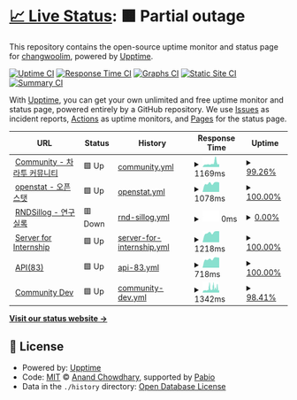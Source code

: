 # [📈 Live Status](https://ChangwooLim.github.io/zarathu-uptime-monitor): <!--live status--> **🟧 Partial outage**

This repository contains the open-source uptime monitor and status page for [changwoolim](https://ChangwooLim.github.io/zarathu-uptime-monitor), powered by [Upptime](https://github.com/upptime/upptime).

[![Uptime CI](https://github.com/ChangwooLim/zarathu-uptime-monitor/workflows/Uptime%20CI/badge.svg)](https://github.com/ChangwooLim/zarathu-uptime-monitor/actions?query=workflow%3A%22Uptime+CI%22)
[![Response Time CI](https://github.com/ChangwooLim/zarathu-uptime-monitor/workflows/Response%20Time%20CI/badge.svg)](https://github.com/ChangwooLim/zarathu-uptime-monitor/actions?query=workflow%3A%22Response+Time+CI%22)
[![Graphs CI](https://github.com/ChangwooLim/zarathu-uptime-monitor/workflows/Graphs%20CI/badge.svg)](https://github.com/ChangwooLim/zarathu-uptime-monitor/actions?query=workflow%3A%22Graphs+CI%22)
[![Static Site CI](https://github.com/ChangwooLim/zarathu-uptime-monitor/workflows/Static%20Site%20CI/badge.svg)](https://github.com/ChangwooLim/zarathu-uptime-monitor/actions?query=workflow%3A%22Static+Site+CI%22)
[![Summary CI](https://github.com/ChangwooLim/zarathu-uptime-monitor/workflows/Summary%20CI/badge.svg)](https://github.com/ChangwooLim/zarathu-uptime-monitor/actions?query=workflow%3A%22Summary+CI%22)

With [Upptime](https://upptime.js.org), you can get your own unlimited and free uptime monitor and status page, powered entirely by a GitHub repository. We use [Issues](https://github.com/ChangwooLim/zarathu-uptime-monitor/issues) as incident reports, [Actions](https://github.com/ChangwooLim/zarathu-uptime-monitor/actions) as uptime monitors, and [Pages](https://ChangwooLim.github.io/zarathu-uptime-monitor) for the status page.

<!--start: status pages-->
<!-- This summary is generated by Upptime (https://github.com/upptime/upptime) -->
<!-- Do not edit this manually, your changes will be overwritten -->
<!-- prettier-ignore -->
| URL | Status | History | Response Time | Uptime |
| --- | ------ | ------- | ------------- | ------ |
| <img alt="" src="https://icons.duckduckgo.com/ip3/community.zarathu.com.ico" height="13"> [Community - 차라투 커뮤니티](https://community.zarathu.com) | 🟩 Up | [community.yml](https://github.com/ChangwooLim/zarathu-uptime-monitor/commits/HEAD/history/community.yml) | <details><summary><img alt="Response time graph" src="./graphs/community/response-time-week.png" height="20"> 1169ms</summary><br><a href="https://servicestatus.zarathu.com/history/community"><img alt="Response time 984" src="https://img.shields.io/endpoint?url=https%3A%2F%2Fraw.githubusercontent.com%2FChangwooLim%2Fzarathu-uptime-monitor%2FHEAD%2Fapi%2Fcommunity%2Fresponse-time.json"></a><br><a href="https://servicestatus.zarathu.com/history/community"><img alt="24-hour response time 791" src="https://img.shields.io/endpoint?url=https%3A%2F%2Fraw.githubusercontent.com%2FChangwooLim%2Fzarathu-uptime-monitor%2FHEAD%2Fapi%2Fcommunity%2Fresponse-time-day.json"></a><br><a href="https://servicestatus.zarathu.com/history/community"><img alt="7-day response time 1169" src="https://img.shields.io/endpoint?url=https%3A%2F%2Fraw.githubusercontent.com%2FChangwooLim%2Fzarathu-uptime-monitor%2FHEAD%2Fapi%2Fcommunity%2Fresponse-time-week.json"></a><br><a href="https://servicestatus.zarathu.com/history/community"><img alt="30-day response time 1118" src="https://img.shields.io/endpoint?url=https%3A%2F%2Fraw.githubusercontent.com%2FChangwooLim%2Fzarathu-uptime-monitor%2FHEAD%2Fapi%2Fcommunity%2Fresponse-time-month.json"></a><br><a href="https://servicestatus.zarathu.com/history/community"><img alt="1-year response time 984" src="https://img.shields.io/endpoint?url=https%3A%2F%2Fraw.githubusercontent.com%2FChangwooLim%2Fzarathu-uptime-monitor%2FHEAD%2Fapi%2Fcommunity%2Fresponse-time-year.json"></a></details> | <details><summary><a href="https://servicestatus.zarathu.com/history/community">99.26%</a></summary><a href="https://servicestatus.zarathu.com/history/community"><img alt="All-time uptime 99.95%" src="https://img.shields.io/endpoint?url=https%3A%2F%2Fraw.githubusercontent.com%2FChangwooLim%2Fzarathu-uptime-monitor%2FHEAD%2Fapi%2Fcommunity%2Fuptime.json"></a><br><a href="https://servicestatus.zarathu.com/history/community"><img alt="24-hour uptime 96.89%" src="https://img.shields.io/endpoint?url=https%3A%2F%2Fraw.githubusercontent.com%2FChangwooLim%2Fzarathu-uptime-monitor%2FHEAD%2Fapi%2Fcommunity%2Fuptime-day.json"></a><br><a href="https://servicestatus.zarathu.com/history/community"><img alt="7-day uptime 99.26%" src="https://img.shields.io/endpoint?url=https%3A%2F%2Fraw.githubusercontent.com%2FChangwooLim%2Fzarathu-uptime-monitor%2FHEAD%2Fapi%2Fcommunity%2Fuptime-week.json"></a><br><a href="https://servicestatus.zarathu.com/history/community"><img alt="30-day uptime 99.65%" src="https://img.shields.io/endpoint?url=https%3A%2F%2Fraw.githubusercontent.com%2FChangwooLim%2Fzarathu-uptime-monitor%2FHEAD%2Fapi%2Fcommunity%2Fuptime-month.json"></a><br><a href="https://servicestatus.zarathu.com/history/community"><img alt="1-year uptime 99.95%" src="https://img.shields.io/endpoint?url=https%3A%2F%2Fraw.githubusercontent.com%2FChangwooLim%2Fzarathu-uptime-monitor%2FHEAD%2Fapi%2Fcommunity%2Fuptime-year.json"></a></details>
| <img alt="" src="https://icons.duckduckgo.com/ip3/openstat.ai.ico" height="13"> [openstat - 오픈스탯](https://openstat.ai) | 🟩 Up | [openstat.yml](https://github.com/ChangwooLim/zarathu-uptime-monitor/commits/HEAD/history/openstat.yml) | <details><summary><img alt="Response time graph" src="./graphs/openstat/response-time-week.png" height="20"> 1078ms</summary><br><a href="https://servicestatus.zarathu.com/history/openstat"><img alt="Response time 1146" src="https://img.shields.io/endpoint?url=https%3A%2F%2Fraw.githubusercontent.com%2FChangwooLim%2Fzarathu-uptime-monitor%2FHEAD%2Fapi%2Fopenstat%2Fresponse-time.json"></a><br><a href="https://servicestatus.zarathu.com/history/openstat"><img alt="24-hour response time 932" src="https://img.shields.io/endpoint?url=https%3A%2F%2Fraw.githubusercontent.com%2FChangwooLim%2Fzarathu-uptime-monitor%2FHEAD%2Fapi%2Fopenstat%2Fresponse-time-day.json"></a><br><a href="https://servicestatus.zarathu.com/history/openstat"><img alt="7-day response time 1078" src="https://img.shields.io/endpoint?url=https%3A%2F%2Fraw.githubusercontent.com%2FChangwooLim%2Fzarathu-uptime-monitor%2FHEAD%2Fapi%2Fopenstat%2Fresponse-time-week.json"></a><br><a href="https://servicestatus.zarathu.com/history/openstat"><img alt="30-day response time 1253" src="https://img.shields.io/endpoint?url=https%3A%2F%2Fraw.githubusercontent.com%2FChangwooLim%2Fzarathu-uptime-monitor%2FHEAD%2Fapi%2Fopenstat%2Fresponse-time-month.json"></a><br><a href="https://servicestatus.zarathu.com/history/openstat"><img alt="1-year response time 1146" src="https://img.shields.io/endpoint?url=https%3A%2F%2Fraw.githubusercontent.com%2FChangwooLim%2Fzarathu-uptime-monitor%2FHEAD%2Fapi%2Fopenstat%2Fresponse-time-year.json"></a></details> | <details><summary><a href="https://servicestatus.zarathu.com/history/openstat">100.00%</a></summary><a href="https://servicestatus.zarathu.com/history/openstat"><img alt="All-time uptime 99.98%" src="https://img.shields.io/endpoint?url=https%3A%2F%2Fraw.githubusercontent.com%2FChangwooLim%2Fzarathu-uptime-monitor%2FHEAD%2Fapi%2Fopenstat%2Fuptime.json"></a><br><a href="https://servicestatus.zarathu.com/history/openstat"><img alt="24-hour uptime 100.00%" src="https://img.shields.io/endpoint?url=https%3A%2F%2Fraw.githubusercontent.com%2FChangwooLim%2Fzarathu-uptime-monitor%2FHEAD%2Fapi%2Fopenstat%2Fuptime-day.json"></a><br><a href="https://servicestatus.zarathu.com/history/openstat"><img alt="7-day uptime 100.00%" src="https://img.shields.io/endpoint?url=https%3A%2F%2Fraw.githubusercontent.com%2FChangwooLim%2Fzarathu-uptime-monitor%2FHEAD%2Fapi%2Fopenstat%2Fuptime-week.json"></a><br><a href="https://servicestatus.zarathu.com/history/openstat"><img alt="30-day uptime 99.83%" src="https://img.shields.io/endpoint?url=https%3A%2F%2Fraw.githubusercontent.com%2FChangwooLim%2Fzarathu-uptime-monitor%2FHEAD%2Fapi%2Fopenstat%2Fuptime-month.json"></a><br><a href="https://servicestatus.zarathu.com/history/openstat"><img alt="1-year uptime 99.98%" src="https://img.shields.io/endpoint?url=https%3A%2F%2Fraw.githubusercontent.com%2FChangwooLim%2Fzarathu-uptime-monitor%2FHEAD%2Fapi%2Fopenstat%2Fuptime-year.json"></a></details>
| <img alt="" src="https://icons.duckduckgo.com/ip3/rndsillog.com.ico" height="13"> [RNDSillog - 연구실록](https://rndsillog.com) | 🟥 Down | [rnd-sillog.yml](https://github.com/ChangwooLim/zarathu-uptime-monitor/commits/HEAD/history/rnd-sillog.yml) | <details><summary><img alt="Response time graph" src="./graphs/rnd-sillog/response-time-week.png" height="20"> 0ms</summary><br><a href="https://servicestatus.zarathu.com/history/rnd-sillog"><img alt="Response time 1176" src="https://img.shields.io/endpoint?url=https%3A%2F%2Fraw.githubusercontent.com%2FChangwooLim%2Fzarathu-uptime-monitor%2FHEAD%2Fapi%2Frnd-sillog%2Fresponse-time.json"></a><br><a href="https://servicestatus.zarathu.com/history/rnd-sillog"><img alt="24-hour response time 0" src="https://img.shields.io/endpoint?url=https%3A%2F%2Fraw.githubusercontent.com%2FChangwooLim%2Fzarathu-uptime-monitor%2FHEAD%2Fapi%2Frnd-sillog%2Fresponse-time-day.json"></a><br><a href="https://servicestatus.zarathu.com/history/rnd-sillog"><img alt="7-day response time 0" src="https://img.shields.io/endpoint?url=https%3A%2F%2Fraw.githubusercontent.com%2FChangwooLim%2Fzarathu-uptime-monitor%2FHEAD%2Fapi%2Frnd-sillog%2Fresponse-time-week.json"></a><br><a href="https://servicestatus.zarathu.com/history/rnd-sillog"><img alt="30-day response time 0" src="https://img.shields.io/endpoint?url=https%3A%2F%2Fraw.githubusercontent.com%2FChangwooLim%2Fzarathu-uptime-monitor%2FHEAD%2Fapi%2Frnd-sillog%2Fresponse-time-month.json"></a><br><a href="https://servicestatus.zarathu.com/history/rnd-sillog"><img alt="1-year response time 1176" src="https://img.shields.io/endpoint?url=https%3A%2F%2Fraw.githubusercontent.com%2FChangwooLim%2Fzarathu-uptime-monitor%2FHEAD%2Fapi%2Frnd-sillog%2Fresponse-time-year.json"></a></details> | <details><summary><a href="https://servicestatus.zarathu.com/history/rnd-sillog">0.00%</a></summary><a href="https://servicestatus.zarathu.com/history/rnd-sillog"><img alt="All-time uptime 76.27%" src="https://img.shields.io/endpoint?url=https%3A%2F%2Fraw.githubusercontent.com%2FChangwooLim%2Fzarathu-uptime-monitor%2FHEAD%2Fapi%2Frnd-sillog%2Fuptime.json"></a><br><a href="https://servicestatus.zarathu.com/history/rnd-sillog"><img alt="24-hour uptime 0.00%" src="https://img.shields.io/endpoint?url=https%3A%2F%2Fraw.githubusercontent.com%2FChangwooLim%2Fzarathu-uptime-monitor%2FHEAD%2Fapi%2Frnd-sillog%2Fuptime-day.json"></a><br><a href="https://servicestatus.zarathu.com/history/rnd-sillog"><img alt="7-day uptime 0.00%" src="https://img.shields.io/endpoint?url=https%3A%2F%2Fraw.githubusercontent.com%2FChangwooLim%2Fzarathu-uptime-monitor%2FHEAD%2Fapi%2Frnd-sillog%2Fuptime-week.json"></a><br><a href="https://servicestatus.zarathu.com/history/rnd-sillog"><img alt="30-day uptime 1.38%" src="https://img.shields.io/endpoint?url=https%3A%2F%2Fraw.githubusercontent.com%2FChangwooLim%2Fzarathu-uptime-monitor%2FHEAD%2Fapi%2Frnd-sillog%2Fuptime-month.json"></a><br><a href="https://servicestatus.zarathu.com/history/rnd-sillog"><img alt="1-year uptime 76.27%" src="https://img.shields.io/endpoint?url=https%3A%2F%2Fraw.githubusercontent.com%2FChangwooLim%2Fzarathu-uptime-monitor%2FHEAD%2Fapi%2Frnd-sillog%2Fuptime-year.json"></a></details>
| <img alt="" src="https://icons.duckduckgo.com/ip3/intern.zarathu.com.ico" height="13"> [Server for Internship](https://intern.zarathu.com) | 🟩 Up | [server-for-internship.yml](https://github.com/ChangwooLim/zarathu-uptime-monitor/commits/HEAD/history/server-for-internship.yml) | <details><summary><img alt="Response time graph" src="./graphs/server-for-internship/response-time-week.png" height="20"> 1218ms</summary><br><a href="https://servicestatus.zarathu.com/history/server-for-internship"><img alt="Response time 1294" src="https://img.shields.io/endpoint?url=https%3A%2F%2Fraw.githubusercontent.com%2FChangwooLim%2Fzarathu-uptime-monitor%2FHEAD%2Fapi%2Fserver-for-internship%2Fresponse-time.json"></a><br><a href="https://servicestatus.zarathu.com/history/server-for-internship"><img alt="24-hour response time 1039" src="https://img.shields.io/endpoint?url=https%3A%2F%2Fraw.githubusercontent.com%2FChangwooLim%2Fzarathu-uptime-monitor%2FHEAD%2Fapi%2Fserver-for-internship%2Fresponse-time-day.json"></a><br><a href="https://servicestatus.zarathu.com/history/server-for-internship"><img alt="7-day response time 1218" src="https://img.shields.io/endpoint?url=https%3A%2F%2Fraw.githubusercontent.com%2FChangwooLim%2Fzarathu-uptime-monitor%2FHEAD%2Fapi%2Fserver-for-internship%2Fresponse-time-week.json"></a><br><a href="https://servicestatus.zarathu.com/history/server-for-internship"><img alt="30-day response time 1492" src="https://img.shields.io/endpoint?url=https%3A%2F%2Fraw.githubusercontent.com%2FChangwooLim%2Fzarathu-uptime-monitor%2FHEAD%2Fapi%2Fserver-for-internship%2Fresponse-time-month.json"></a><br><a href="https://servicestatus.zarathu.com/history/server-for-internship"><img alt="1-year response time 1294" src="https://img.shields.io/endpoint?url=https%3A%2F%2Fraw.githubusercontent.com%2FChangwooLim%2Fzarathu-uptime-monitor%2FHEAD%2Fapi%2Fserver-for-internship%2Fresponse-time-year.json"></a></details> | <details><summary><a href="https://servicestatus.zarathu.com/history/server-for-internship">100.00%</a></summary><a href="https://servicestatus.zarathu.com/history/server-for-internship"><img alt="All-time uptime 99.98%" src="https://img.shields.io/endpoint?url=https%3A%2F%2Fraw.githubusercontent.com%2FChangwooLim%2Fzarathu-uptime-monitor%2FHEAD%2Fapi%2Fserver-for-internship%2Fuptime.json"></a><br><a href="https://servicestatus.zarathu.com/history/server-for-internship"><img alt="24-hour uptime 100.00%" src="https://img.shields.io/endpoint?url=https%3A%2F%2Fraw.githubusercontent.com%2FChangwooLim%2Fzarathu-uptime-monitor%2FHEAD%2Fapi%2Fserver-for-internship%2Fuptime-day.json"></a><br><a href="https://servicestatus.zarathu.com/history/server-for-internship"><img alt="7-day uptime 100.00%" src="https://img.shields.io/endpoint?url=https%3A%2F%2Fraw.githubusercontent.com%2FChangwooLim%2Fzarathu-uptime-monitor%2FHEAD%2Fapi%2Fserver-for-internship%2Fuptime-week.json"></a><br><a href="https://servicestatus.zarathu.com/history/server-for-internship"><img alt="30-day uptime 99.83%" src="https://img.shields.io/endpoint?url=https%3A%2F%2Fraw.githubusercontent.com%2FChangwooLim%2Fzarathu-uptime-monitor%2FHEAD%2Fapi%2Fserver-for-internship%2Fuptime-month.json"></a><br><a href="https://servicestatus.zarathu.com/history/server-for-internship"><img alt="1-year uptime 99.98%" src="https://img.shields.io/endpoint?url=https%3A%2F%2Fraw.githubusercontent.com%2FChangwooLim%2Fzarathu-uptime-monitor%2FHEAD%2Fapi%2Fserver-for-internship%2Fuptime-year.json"></a></details>
| <img alt="" src="https://icons.duckduckgo.com/ip3/api2.zarathu.com.ico" height="13"> [API(83)](https://api2.zarathu.com) | 🟩 Up | [api-83.yml](https://github.com/ChangwooLim/zarathu-uptime-monitor/commits/HEAD/history/api-83.yml) | <details><summary><img alt="Response time graph" src="./graphs/api-83/response-time-week.png" height="20"> 718ms</summary><br><a href="https://servicestatus.zarathu.com/history/api-83"><img alt="Response time 741" src="https://img.shields.io/endpoint?url=https%3A%2F%2Fraw.githubusercontent.com%2FChangwooLim%2Fzarathu-uptime-monitor%2FHEAD%2Fapi%2Fapi-83%2Fresponse-time.json"></a><br><a href="https://servicestatus.zarathu.com/history/api-83"><img alt="24-hour response time 647" src="https://img.shields.io/endpoint?url=https%3A%2F%2Fraw.githubusercontent.com%2FChangwooLim%2Fzarathu-uptime-monitor%2FHEAD%2Fapi%2Fapi-83%2Fresponse-time-day.json"></a><br><a href="https://servicestatus.zarathu.com/history/api-83"><img alt="7-day response time 718" src="https://img.shields.io/endpoint?url=https%3A%2F%2Fraw.githubusercontent.com%2FChangwooLim%2Fzarathu-uptime-monitor%2FHEAD%2Fapi%2Fapi-83%2Fresponse-time-week.json"></a><br><a href="https://servicestatus.zarathu.com/history/api-83"><img alt="30-day response time 810" src="https://img.shields.io/endpoint?url=https%3A%2F%2Fraw.githubusercontent.com%2FChangwooLim%2Fzarathu-uptime-monitor%2FHEAD%2Fapi%2Fapi-83%2Fresponse-time-month.json"></a><br><a href="https://servicestatus.zarathu.com/history/api-83"><img alt="1-year response time 741" src="https://img.shields.io/endpoint?url=https%3A%2F%2Fraw.githubusercontent.com%2FChangwooLim%2Fzarathu-uptime-monitor%2FHEAD%2Fapi%2Fapi-83%2Fresponse-time-year.json"></a></details> | <details><summary><a href="https://servicestatus.zarathu.com/history/api-83">100.00%</a></summary><a href="https://servicestatus.zarathu.com/history/api-83"><img alt="All-time uptime 99.90%" src="https://img.shields.io/endpoint?url=https%3A%2F%2Fraw.githubusercontent.com%2FChangwooLim%2Fzarathu-uptime-monitor%2FHEAD%2Fapi%2Fapi-83%2Fuptime.json"></a><br><a href="https://servicestatus.zarathu.com/history/api-83"><img alt="24-hour uptime 100.00%" src="https://img.shields.io/endpoint?url=https%3A%2F%2Fraw.githubusercontent.com%2FChangwooLim%2Fzarathu-uptime-monitor%2FHEAD%2Fapi%2Fapi-83%2Fuptime-day.json"></a><br><a href="https://servicestatus.zarathu.com/history/api-83"><img alt="7-day uptime 100.00%" src="https://img.shields.io/endpoint?url=https%3A%2F%2Fraw.githubusercontent.com%2FChangwooLim%2Fzarathu-uptime-monitor%2FHEAD%2Fapi%2Fapi-83%2Fuptime-week.json"></a><br><a href="https://servicestatus.zarathu.com/history/api-83"><img alt="30-day uptime 99.86%" src="https://img.shields.io/endpoint?url=https%3A%2F%2Fraw.githubusercontent.com%2FChangwooLim%2Fzarathu-uptime-monitor%2FHEAD%2Fapi%2Fapi-83%2Fuptime-month.json"></a><br><a href="https://servicestatus.zarathu.com/history/api-83"><img alt="1-year uptime 99.90%" src="https://img.shields.io/endpoint?url=https%3A%2F%2Fraw.githubusercontent.com%2FChangwooLim%2Fzarathu-uptime-monitor%2FHEAD%2Fapi%2Fapi-83%2Fuptime-year.json"></a></details>
| <img alt="" src="https://icons.duckduckgo.com/ip3/community.dev.zarathu.com.ico" height="13"> [Community Dev](https://community.dev.zarathu.com/) | 🟩 Up | [community-dev.yml](https://github.com/ChangwooLim/zarathu-uptime-monitor/commits/HEAD/history/community-dev.yml) | <details><summary><img alt="Response time graph" src="./graphs/community-dev/response-time-week.png" height="20"> 1342ms</summary><br><a href="https://servicestatus.zarathu.com/history/community-dev"><img alt="Response time 873" src="https://img.shields.io/endpoint?url=https%3A%2F%2Fraw.githubusercontent.com%2FChangwooLim%2Fzarathu-uptime-monitor%2FHEAD%2Fapi%2Fcommunity-dev%2Fresponse-time.json"></a><br><a href="https://servicestatus.zarathu.com/history/community-dev"><img alt="24-hour response time 838" src="https://img.shields.io/endpoint?url=https%3A%2F%2Fraw.githubusercontent.com%2FChangwooLim%2Fzarathu-uptime-monitor%2FHEAD%2Fapi%2Fcommunity-dev%2Fresponse-time-day.json"></a><br><a href="https://servicestatus.zarathu.com/history/community-dev"><img alt="7-day response time 1342" src="https://img.shields.io/endpoint?url=https%3A%2F%2Fraw.githubusercontent.com%2FChangwooLim%2Fzarathu-uptime-monitor%2FHEAD%2Fapi%2Fcommunity-dev%2Fresponse-time-week.json"></a><br><a href="https://servicestatus.zarathu.com/history/community-dev"><img alt="30-day response time 1213" src="https://img.shields.io/endpoint?url=https%3A%2F%2Fraw.githubusercontent.com%2FChangwooLim%2Fzarathu-uptime-monitor%2FHEAD%2Fapi%2Fcommunity-dev%2Fresponse-time-month.json"></a><br><a href="https://servicestatus.zarathu.com/history/community-dev"><img alt="1-year response time 873" src="https://img.shields.io/endpoint?url=https%3A%2F%2Fraw.githubusercontent.com%2FChangwooLim%2Fzarathu-uptime-monitor%2FHEAD%2Fapi%2Fcommunity-dev%2Fresponse-time-year.json"></a></details> | <details><summary><a href="https://servicestatus.zarathu.com/history/community-dev">98.41%</a></summary><a href="https://servicestatus.zarathu.com/history/community-dev"><img alt="All-time uptime 99.91%" src="https://img.shields.io/endpoint?url=https%3A%2F%2Fraw.githubusercontent.com%2FChangwooLim%2Fzarathu-uptime-monitor%2FHEAD%2Fapi%2Fcommunity-dev%2Fuptime.json"></a><br><a href="https://servicestatus.zarathu.com/history/community-dev"><img alt="24-hour uptime 100.00%" src="https://img.shields.io/endpoint?url=https%3A%2F%2Fraw.githubusercontent.com%2FChangwooLim%2Fzarathu-uptime-monitor%2FHEAD%2Fapi%2Fcommunity-dev%2Fuptime-day.json"></a><br><a href="https://servicestatus.zarathu.com/history/community-dev"><img alt="7-day uptime 98.41%" src="https://img.shields.io/endpoint?url=https%3A%2F%2Fraw.githubusercontent.com%2FChangwooLim%2Fzarathu-uptime-monitor%2FHEAD%2Fapi%2Fcommunity-dev%2Fuptime-week.json"></a><br><a href="https://servicestatus.zarathu.com/history/community-dev"><img alt="30-day uptime 99.50%" src="https://img.shields.io/endpoint?url=https%3A%2F%2Fraw.githubusercontent.com%2FChangwooLim%2Fzarathu-uptime-monitor%2FHEAD%2Fapi%2Fcommunity-dev%2Fuptime-month.json"></a><br><a href="https://servicestatus.zarathu.com/history/community-dev"><img alt="1-year uptime 99.91%" src="https://img.shields.io/endpoint?url=https%3A%2F%2Fraw.githubusercontent.com%2FChangwooLim%2Fzarathu-uptime-monitor%2FHEAD%2Fapi%2Fcommunity-dev%2Fuptime-year.json"></a></details>

<!--end: status pages-->

[**Visit our status website →**](https://ChangwooLim.github.io/zarathu-uptime-monitor)

## 📄 License

- Powered by: [Upptime](https://github.com/upptime/upptime)
- Code: [MIT](./LICENSE) © [Anand Chowdhary](https://anandchowdhary.com), supported by [Pabio](https://pabio.com)
- Data in the `./history` directory: [Open Database License](https://opendatacommons.org/licenses/odbl/1-0/)
